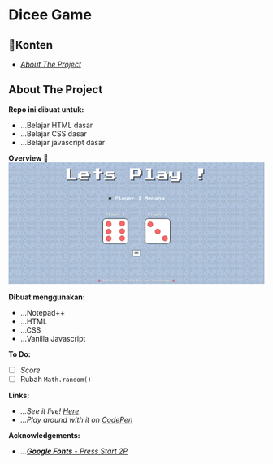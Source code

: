 # Dicee Game

## :round_pushpin:Konten
- _[About The Project](#about-the-project)_

## About The Project
**Repo ini dibuat untuk:**
- ...Belajar HTML dasar
- ...Belajar CSS dasar
- ...Belajar javascript dasar

**Overview :rainbow:**
<img src="images/overview.png">

**Dibuat menggunakan:**
- ...Notepad++
- ...HTML
- ...CSS
- ...Vanilla Javascript

**To Do:**
- [ ] _Score_
- [ ] Rubah `Math.random()`

**Links:** 
- _...See it live! <a href="https://xvferdy.github.io/dicee-game/" target="_blank">Here</a>_
- _...Play around with it on <a href="https://codepen.io/xvferdy/pen/mgobPr" target="_blank">CodePen</a>_
    
**Acknowledgements:**
- _...[**Google Fonts** - Press Start 2P](https://fonts.google.com/)_
